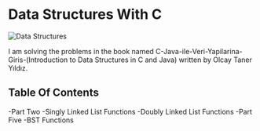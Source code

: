 # Data Structures With C

![Data Structures](https://user-images.githubusercontent.com/57112729/125912941-31529b2d-6b4a-4481-82bb-e8a39ded8eef.png) 
 
I am solving the problems in the book named C-Java-ile-Veri-Yapilarina-Giris-(Introduction to Data Structures in C and Java) written by Olcay Taner Yıldız.

## Table Of Contents

-Part Two
 -Singly Linked List Functions
 -Doubly Linked List Functions
-Part Five
 -BST Functions




